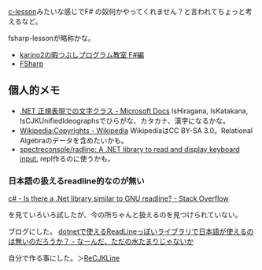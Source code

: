 [c-lesson](https://karino2.github.io/c-lesson/)みたいな感じでF# の奴何かやってくれません？と言われてちょっと考えるなど。

fsharp-lessonが略称かな。

- [karino2の暇つぶしプログラム教室 F#編](https://karino2.github.io/fsharp-lesson/)
- [FSharp](FSharp.md)

## 個人的メモ

- [.NET 正規表現での文字クラス - Microsoft Docs](https://docs.microsoft.com/ja-jp/dotnet/standard/base-types/character-classes-in-regular-expressions#SupportedNamedBlocks) IsHiragana, IsKatakana, IsCJKUnifiedIdeographsでひらがな、カタカナ、漢字になるかな。
- [Wikipedia:Copyrights - Wikipedia](https://en.wikipedia.org/wiki/Wikipedia:Copyrights) WikipediaはCC BY-SA 3.0。Relational Algebraのデータを含めたいかも。
- [spectreconsole/radline: A .NET library to read and display keyboard input.](https://github.com/spectreconsole/radline) repl作るのに使うかも。

### 日本語の扱えるreadline的なのが無い

[c# - Is there a .Net library similar to GNU readline? - Stack Overflow](https://stackoverflow.com/questions/2024170/is-there-a-net-library-similar-to-gnu-readline)

を見ていろいろ試したが、今の所ちゃんと扱えるのを見つけられていない。

ブログにした。 [dotnetで使えるReadLineっぽいライブラリで日本語が使えるのは無いのだろうか？ - なーんだ、ただの水たまりじゃないか](https://karino2.github.io/2022/08/26/dotnet_readline_like_lib_for_japanese.html)

自分で作る事にした。＞[ReCJKLine](ReCJKLine.md)